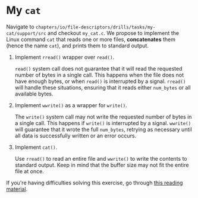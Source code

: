 # My `cat`

Navigate to `chapters/io/file-descriptors/drills/tasks/my-cat/support/src` and checkout `my_cat.c`.
We propose to implement the Linux command `cat` that reads one or more files, **concatenates** them (hence the name `cat`), and prints them to standard output.

1. Implement `rread()` wrapper over `read()`.

   `read()` system call does not guarantee that it will read the requested number of bytes in a single call.
   This happens when the file does not have enough bytes, or when `read()` is interrupted by a signal.
   `rread()` will handle these situations, ensuring that it reads either `num_bytes` or all available bytes.

1. Implement `wwrite()` as a wrapper for `write()`.

   The `write()` system call may not write the requested number of bytes in a single call.
   This happens if `write()` is interrupted by a signal.
   `wwrite()` will guarantee that it wrote the full `num_bytes`, retrying as necessary until all data is successfully written or an error occurs.

1. Implement `cat()`.

   Use `rread()` to read an entire file and `wwrite()` to write the contents to standard output.
   Keep in mind that the buffer size may not fit the entire file at once.

If you're having difficulties solving this exercise, go through [this reading material](../../../reading/file-descriptors.md).
